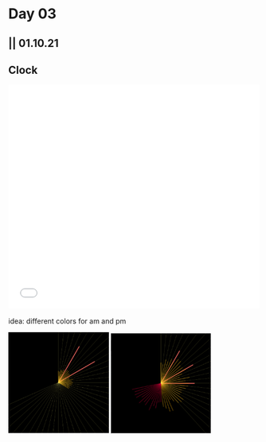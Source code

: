 # Day 03

## || 01.10.21

## Clock

<iframe src="../content/day03/clock/embed.html" width="100%" height="450" frameborder="no"></iframe>

idea: different colors for am and pm

<img src="../content/day03/clock/clock_01.PNG" width="40%">
<img src="../content/day03/clock/clock_02.PNG" width="40%">

